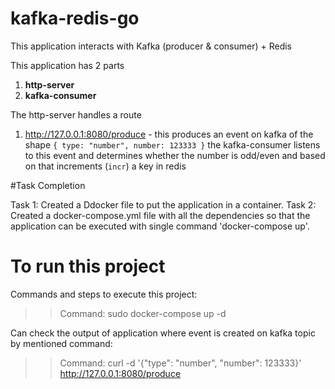 # kafka-redis-go

This application interacts with Kafka (producer & consumer) + Redis

This application has 2 parts
1. **http-server**
2. **kafka-consumer**

The http-server handles a route

1. http://127.0.0.1:8080/produce - this produces an event on kafka of the shape `{ type: "number", number: 123333 }` the kafka-consumer listens to this event and determines whether the number is odd/even and based on that increments (`incr`) a key in redis

#Task Completion

Task 1: Created a Ddocker file to put the application in a container.
Task 2: Created a docker-compose.yml file with all the dependencies so that the application can be executed with single command 'docker-compose up'.

# To run this project

Commands and steps to execute this project:
>> Command: sudo docker-compose up -d
 
Can check the output of application where event is created on kafka topic by mentioned command:
>> Command: curl -d '{"type": "number", "number": 123333}' http://127.0.0.1:8080/produce
